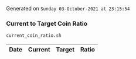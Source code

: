 Generated on `Sunday 03-October-2021 at 23:15:54`

### Current to Target Coin Ratio
`current_coin_ratio.sh`

Date|Current|Target|Ratio
---|---|---|---
